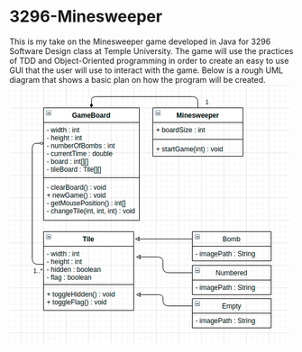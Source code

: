 # 3296-Minesweeper
This is my take on the Minesweeper game developed in Java for 3296 Software Design class at Temple University. The game will use the practices of TDD and Object-Oriented programming in order to create an easy to use GUI that the user will use to interact with the game.
Below is a rough UML diagram that shows a basic plan on how the program will be created.
![UML Diagram](uml.png)
